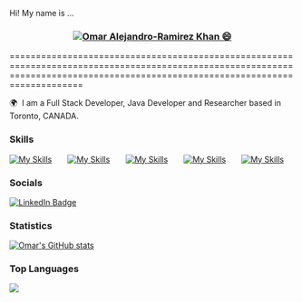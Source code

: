 Hi! My name is ...
<h3 align="center"><a href="https://hud0shnik.github.io/">
   <img alt="Omar Alejandro-Ramirez Khan 😄" src="https://readme-typing-svg.herokuapp.com/?lines=Omar+Alejandro-Ramirez+Khan;Full+Stack+Web+and+Desktop+Developer&font=Fira%20Code&width=440&height=45&color=68C3D4&vCenter=true&size=21"></a>
</h3>
================================================================================================================================================================================

🌍  I am a Full Stack Developer, Java Developer and Researcher based in Toronto, CANADA.
<br/>

### Skills

[![My Skills](https://skillicons.dev/icons?i=html,css)](https://skillicons.dev) &nbsp;&nbsp;&nbsp;&nbsp;&nbsp; [![My Skills](https://skillicons.dev/icons?i=js,ts)](https://skillicons.dev) &nbsp;&nbsp;&nbsp;&nbsp;&nbsp; [![My Skills](https://skillicons.dev/icons?i=react,next)](https://skillicons.dev) &nbsp;&nbsp;&nbsp;&nbsp;&nbsp; [![My Skills](https://skillicons.dev/icons?i=tailwind,scss)](https://skillicons.dev) &nbsp;&nbsp;&nbsp;&nbsp;&nbsp; [![My Skills](https://skillicons.dev/icons?i=figma)](https://skillicons.dev)
<br/>

### Socials

<div id="badges">
  <a href="https://www.linkedin.com/in/omar-khan-bb7306121/">
    <img src="https://img.shields.io/badge/LinkedIn-blue?style=for-the-badge&logo=linkedin&logoColor=white" alt="LinkedIn Badge"/>
  </a>
</div>

### Statistics

[![Omar's GitHub stats](https://github-readme-stats.vercel.app/api?username=OmarKhanGithub&show_icons=true&theme=great-gatsby)](https://github.com/anuraghazra/github-readme-stats)

### Top Languages

<img src="https://github-readme-stats.vercel.app/api/top-langs/?username=OmarKhanGithub"/>
<!--
**OmarKhanGithub/OmarKhanGithub** is a ✨ _special_ ✨ repository because its `README.md` (this file) appears on your GitHub profile.

Here are some ideas to get you started:

- 🔭 I’m currently working on ...
- 🌱 I’m currently learning ...
- 👯 I’m looking to collaborate on ...
- 🤔 I’m looking for help with ...
- 💬 Ask me about ...
- 📫 How to reach me: ...
- 😄 Pronouns: ...
- ⚡ Fun fact: ...
-->
